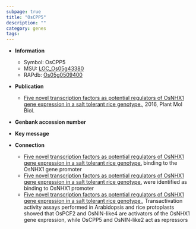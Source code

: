 ```yaml
---
subpage: true
title: "OsCPP5"
description: ""
category: genes
tags: 
---
```


* **Information**  
    + Symbol: OsCPP5  
    + MSU: [LOC_Os05g43380](http://rice.plantbiology.msu.edu/cgi-bin/ORF_infopage.cgi?orf=LOC_Os05g43380)  
    + RAPdb: [Os05g0509400](http://rapdb.dna.affrc.go.jp/viewer/gbrowse_details/irgsp1?name=Os05g0509400)  

* **Publication**  
    + [Five novel transcription factors as potential regulators of OsNHX1 gene expression in a salt tolerant rice genotype.](http://www.ncbi.nlm.nih.gov/pubmed?term=Five+novel+transcription+factors+as+potential+regulators+of+OsNHX1+gene+expression+in+a+salt+tolerant+rice+genotype.%5BTitle%5D), 2016, Plant Mol Biol.

* **Genbank accession number**  

* **Key message**  

* **Connection**  
    + [Five novel transcription factors as potential regulators of OsNHX1 gene expression in a salt tolerant rice genotype.](OsNIN-like2,+OsNIN-like3+and+OsNIN-like4) binding to the OsNHX1 gene promoter
    + [Five novel transcription factors as potential regulators of OsNHX1 gene expression in a salt tolerant rice genotype.](OsNIN-like2,+OsNIN-like3+and+OsNIN-like4) were identified as binding to OsNHX1 promoter
    + [Five novel transcription factors as potential regulators of OsNHX1 gene expression in a salt tolerant rice genotype.](http://www.ncbi.nlm.nih.gov/pubmed?term=Five+novel+transcription+factors+as+potential+regulators+of+OsNHX1+gene+expression+in+a+salt+tolerant+rice+genotype.%5BTitle%5D), Transactivation activity assays performed in Arabidopsis and rice protoplasts showed that OsPCF2 and OsNIN-like4 are activators of the OsNHX1 gene expression, while OsCPP5 and OsNIN-like2 act as repressors



